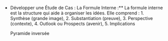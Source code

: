 - Développer une Étude de Cas : La Formule Interne :** La formule interne est la structure qui aide à organiser les idées. Elle comprend : 1. Synthèse (grande image), 2. Substantiation (preuve), 3. Perspective (contexte), 4. Outlook ou Prospects (avenir), 5. Implications
  
  
  Pyramide inversée